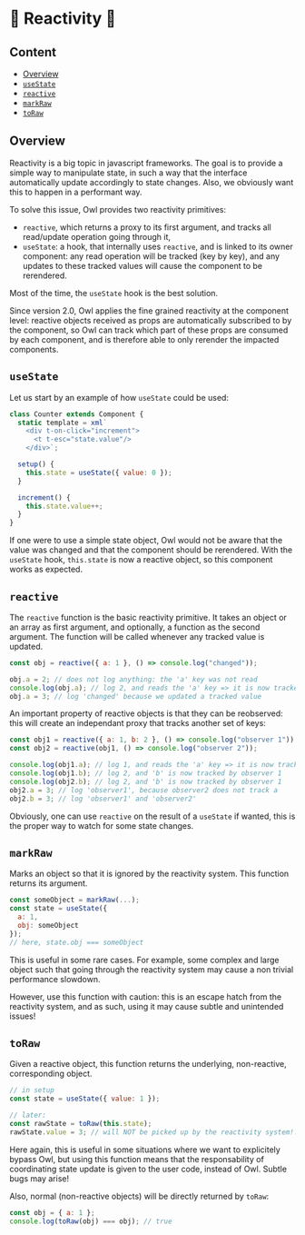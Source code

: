 # 🦉 Reactivity 🦉

## Content

- [Overview](#overview)
- [`useState`](#usestate)
- [`reactive`](#reactive)
- [`markRaw`](#markraw)
- [`toRaw`](#toraw)

## Overview

Reactivity is a big topic in javascript frameworks. The goal is to provide a
simple way to manipulate state, in such a way that the interface automatically
update accordingly to state changes. Also, we obviously want this to happen in
a performant way.

To solve this issue, Owl provides two reactivity primitives:

- `reactive`, which returns a proxy to its first argument, and tracks all read/update
  operation going through it,
- `useState`: a hook, that internally uses `reactive`, and is linked to its
  owner component: any read operation will be tracked (key by key), and any
  updates to these tracked values will cause the component to be rerendered.

Most of the time, the `useState` hook is the best solution.

Since version 2.0, Owl applies the fine grained reactivity at the component
level: reactive objects received as props are automatically subscribed to by the
component, so Owl can track which part of these props are consumed by each
component, and is therefore able to only rerender the impacted components.

## `useState`

Let us start by an example of how `useState` could be used:

```js
class Counter extends Component {
  static template = xml`
    <div t-on-click="increment">
      <t t-esc="state.value"/>
    </div>`;

  setup() {
    this.state = useState({ value: 0 });
  }

  increment() {
    this.state.value++;
  }
}
```

If one were to use a simple state object, Owl would not be aware that the value
was changed and that the component should be rerendered. With the `useState`
hook, `this.state` is now a reactive object, so this component works as expected.

## `reactive`

The `reactive` function is the basic reactivity primitive. It takes an object
or an array as first argument, and optionally, a function as the second argument.
The function will be called whenever any tracked value is updated.

```js
const obj = reactive({ a: 1 }, () => console.log("changed"));

obj.a = 2; // does not log anything: the 'a' key was not read
console.log(obj.a); // log 2, and reads the 'a' key => it is now tracked
obj.a = 3; // log 'changed' because we updated a tracked value
```

An important property of reactive objects is that they can be reobserved: this
will create an independant proxy that tracks another set of keys:

```js
const obj1 = reactive({ a: 1, b: 2 }, () => console.log("observer 1"));
const obj2 = reactive(obj1, () => console.log("observer 2"));

console.log(obj1.a); // log 1, and reads the 'a' key => it is now tracked by observer 1
console.log(obj1.b); // log 2, and 'b' is now tracked by observer 1
console.log(obj2.b); // log 2, and 'b' is now tracked by observer 1
obj2.a = 3; // log 'observer1', because observer2 does not track a
obj2.b = 3; // log 'observer1' and 'observer2'
```

Obviously, one can use `reactive` on the result of a `useState` if wanted, this
is the proper way to watch for some state changes.

## `markRaw`

Marks an object so that it is ignored by the reactivity system. This function returns its argument.

```js
const someObject = markRaw(...);
const state = useState({
  a: 1,
  obj: someObject
});
// here, state.obj === someObject
```

This is useful in some rare cases. For example, some complex and large object such
that going through the reactivity system may cause a non trivial performance slowdown.

However, use this function with caution: this is an escape hatch from the reactivity
system, and as such, using it may cause subtle and unintended issues!

## `toRaw`

Given a reactive object, this function returns the underlying, non-reactive,
corresponding object.

```js
// in setup
const state = useState({ value: 1 });

// later:
const rawState = toRaw(this.state);
rawState.value = 3; // will NOT be picked up by the reactivity system!!!
```

Here again, this is useful in some situations where we want to explicitely bypass
Owl, but using this function means that the responsability of coordinating
state update is given to the user code, instead of Owl. Subtle bugs may arise!

Also, normal (non-reactive objects) will be directly returned by `toRaw`:

```js
const obj = { a: 1 };
console.log(toRaw(obj) === obj); // true
```
